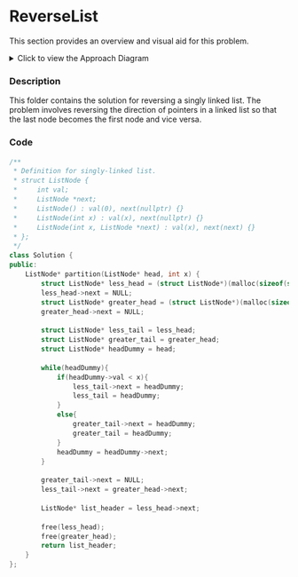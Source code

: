 # ReverseList

This section provides an overview and visual aid for this problem.

<details>
<summary>Click to view the Approach Diagram</summary>
<br/>

![Approach Diagram](image/approach.png)

</details>

### Description
This folder contains the solution for reversing a singly linked list. The problem involves reversing the direction of pointers in a linked list so that the last node becomes the first node and vice versa.

### Code
<!-- CODE_START -->
```cpp
/**
 * Definition for singly-linked list.
 * struct ListNode {
 *     int val;
 *     ListNode *next;
 *     ListNode() : val(0), next(nullptr) {}
 *     ListNode(int x) : val(x), next(nullptr) {}
 *     ListNode(int x, ListNode *next) : val(x), next(next) {}
 * };
 */
class Solution {
public:
    ListNode* partition(ListNode* head, int x) {
        struct ListNode* less_head = (struct ListNode*)(malloc(sizeof(struct ListNode)));
        less_head->next = NULL;
        struct ListNode* greater_head = (struct ListNode*)(malloc(sizeof(struct ListNode)));
        greater_head->next = NULL;

        struct ListNode* less_tail = less_head;
        struct ListNode* greater_tail = greater_head;
        struct ListNode* headDummy = head;
        
        while(headDummy){
            if(headDummy->val < x){
                less_tail->next = headDummy;
                less_tail = headDummy;
            }
            else{
                greater_tail->next = headDummy;
                greater_tail = headDummy;
            }
            headDummy = headDummy->next;
        }

        greater_tail->next = NULL;
        less_tail->next = greater_head->next;

        ListNode* list_header = less_head->next;

        free(less_head);
        free(greater_head);
        return list_header;
    }
};
```
<!-- CODE_END -->